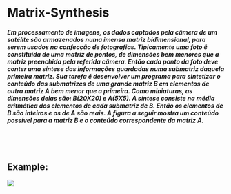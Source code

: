 # Matrix-Synthesis

<h5>Em processamento de imagens, os dados captados pela câmera de um satélite são
armazenados numa imensa matriz bidimensional, para serem usados na confecção de
fotografias. Tipicamente uma foto é constituída de uma matriz de pontos, de dimensões
bem menores que a matriz preenchida pela referida câmera. Então cada ponto da foto
deve conter uma síntese das informações guardadas numa submatriz daquela primeira
matriz.
Sua tarefa é desenvolver um programa para sintetizar o conteúdo das submatrizes de uma
grande matriz B em elementos de outra matriz A bem menor que a primeira. Como
miniaturas, as dimensões delas são: B(20X20) e A(5X5). A síntese consiste na média
aritmética dos elementos de cada submatriz de B. Então os elementos de B são inteiros e
os de A são reais. A figura a seguir mostra um conteúdo possível para a matriz B e o
conteúdo correspondente da matriz A.</h5>
<br>
<br>
<h2>Example: </h2>
<img src="https://user-images.githubusercontent.com/88846076/171168782-6b943f2e-b2d6-45a0-b392-67524d20a38b.png">



